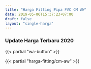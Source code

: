 ```yaml
---
title: "Harga Fitting Pipa PVC CM AW"
date: 2019-05-06T15:37:23+07:00
draft: false
layout: "single-harga"
---
```


### Update Harga Terbaru 2020

{{< partial "wa-button" >}}

{{< partial "harga-fitting/cm-aw" >}}